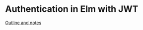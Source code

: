 # Authentication in Elm with JWT

[Outline and notes](https://github.com/YiMihi/elm-with-jwt/blob/master/outline.md)
